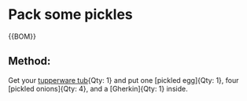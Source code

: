 

[Tupperware tubs]:Parts/Tupperware.md "Qty: 1"

# Pack some pickles

{{BOM}}

## Method:

Get your [tupperware tub][Tupperware tubs]{Qty: 1} and put one [pickled egg]{Qty: 1}, four [pickled onions]{Qty: 4}, and a [Gherkin]{Qty: 1} inside.
